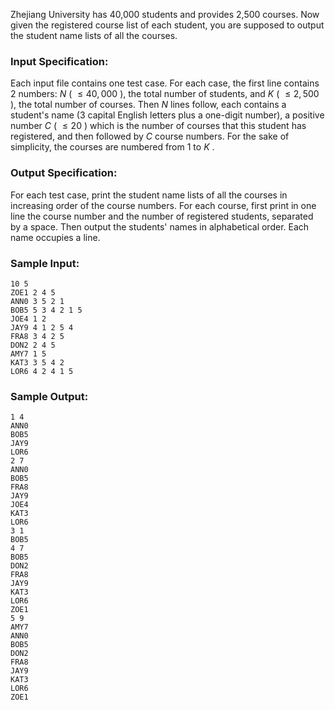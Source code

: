 <!-- Title
Student List for Course (25)
-->
Zhejiang University has 40,000 students and provides 2,500 courses. Now given
the registered course list of each student, you are supposed to output the
student name lists of all the courses.

### Input Specification:

Each input file contains one test case. For each case, the first line contains
2 numbers: $N$ ( $\le 40,000$ ), the total number of students, and $K$ ( $\le
2,500$ ), the total number of courses. Then $N$ lines follow, each contains a
student's name (3 capital English letters plus a one-digit number), a positive
number $C$ ( $\le 20$ ) which is the number of courses that this student has
registered, and then followed by $C$ course numbers. For the sake of
simplicity, the courses are numbered from 1 to $K$ .

### Output Specification:

For each test case, print the student name lists of all the courses in
increasing order of the course numbers. For each course, first print in one
line the course number and the number of registered students, separated by a
space. Then output the students' names in alphabetical order. Each name
occupies a line.

### Sample Input:

```
10 5
ZOE1 2 4 5
ANN0 3 5 2 1
BOB5 5 3 4 2 1 5
JOE4 1 2
JAY9 4 1 2 5 4
FRA8 3 4 2 5
DON2 2 4 5
AMY7 1 5
KAT3 3 5 4 2
LOR6 4 2 4 1 5
```

### Sample Output:

```
1 4
ANN0
BOB5
JAY9
LOR6
2 7
ANN0
BOB5
FRA8
JAY9
JOE4
KAT3
LOR6
3 1
BOB5
4 7
BOB5
DON2
FRA8
JAY9
KAT3
LOR6
ZOE1
5 9
AMY7
ANN0
BOB5
DON2
FRA8
JAY9
KAT3
LOR6
ZOE1
```
